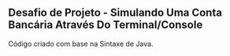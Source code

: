 ## Desafio de Projeto - Simulando Uma Conta Bancária Através Do Terminal/Console

Código criado com base na Sintaxe de Java. 


